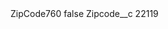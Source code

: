 <?xml version="1.0" encoding="UTF-8"?>
<CustomMetadata xmlns="http://soap.sforce.com/2006/04/metadata" xmlns:xsi="http://www.w3.org/2001/XMLSchema-instance" xmlns:xsd="http://www.w3.org/2001/XMLSchema">
    <label>ZipCode760</label>
    <protected>false</protected>
    <values>
        <field>Zipcode__c</field>
        <value xsi:type="xsd:string">22119</value>
    </values>
</CustomMetadata>
